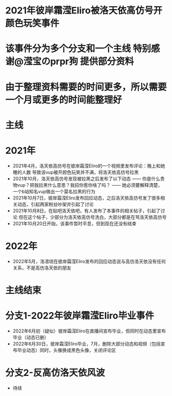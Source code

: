 # 2021年彼岸霜滢Eliro被洛天依高仿号开颜色玩笑事件
# 该事件分为多个分支和一个主线 特别感谢@滢宝のprpr狗 提供部分资料
# 由于整理资料需要的时间更多，所以需要一个月或更多的时间能整理好
# 主线
# 2021年
- 2021年4月，洛天依高仿号在彼岸霜滢Eliro的一个视频里发布评论：晚上和她睡的人数 导致该vup被开颜色玩笑并不满，将洛天依高仿号拉黑
- 2021年10月，洛天依高仿号发现被拉黑之后发布了以下动态
—— 你是什么贵物vup？把我拉黑什么意思？我招你惹你啥了吗？
—— 她必须要解释清楚，一个b站知名vup做出一个莫名拉黑的行为
- 2021年10月7日，彼岸霜滢Eliro发布回应动态，之后洛天依高仿号发了很多相关动态，引起两家粉丝吵架并引起了讨论
- 2021年10月8日，在贴吧洛天依吧，有人发布了本事件的相关帖子，引起了讨论 但在这个帖子，少部分为洛天依高仿号洗白，大部分都是在骂洛天依高仿号
- 2021年10月20日开始，该事件暂时平息，但到现在还没有结束
# 2022年
- 2022年5月，洛凛琉在彼岸霜滢Eliro发布的回应动态说与高仿洛天依没有任何关系，不是高仿洛天依的朋友
# 主线结束
# 分支1-2022年彼岸霜滢Eliro毕业事件
- 2022年6月初（疑似）彼岸霜滢Eliro在直播间宣布毕业，但同时在动态里宣布毕业（动态已删）
- 2022年6月30日，彼岸霜滢Eliro毕业，7月，删除大部分动态和视频（包括宣布毕业动态）同时，头像换成黑色头像，关闭评论区
# 分支2-反高仿洛天依风波
- 待续
